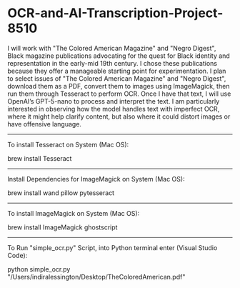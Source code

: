 # OCR-and-AI-Transcription-Project-8510

I will work with "The Colored American Magazine" and "Negro Digest", Black magazine publications advocating for the quest for Black identity and representation in the early-mid 19th century. I chose these publications because they offer a manageable starting point for experimentation. I plan to select issues of "The Colored American Magazine" and "Negro Digest", download them as a PDF, convert them to images using ImageMagick, then run them through Tesseract to perform OCR. Once I have that text, I will use OpenAI’s GPT-5-nano to process and interpret the text. I am particularly interested in observing how the model handles text with imperfect OCR, where it might help clarify content, but also where it could distort images or have offensive language.


_________________________________________________________________________________________________________________________________________________________________________________________

To install Tesseract on System (Mac OS):
 
  brew install Tesseract 

_________________________________________________________________________________________________________________________________________________________________________________________



Install Dependencies for ImageMagick on System (Mac OS):
 
  brew install wand pillow pytesseract


_________________________________________________________________________________________________________________________________________________________________________________________



To install ImageMagick on System (Mac OS):
 
  brew install ImageMagick ghostscript



_________________________________________________________________________________________________________________________________________________________________________________________




To Run "simple_ocr.py" Script, into Python terminal enter (Visual Studio Code):

python simple_ocr.py "/Users/indiralessington/Desktop/TheColoredAmerican.pdf"
